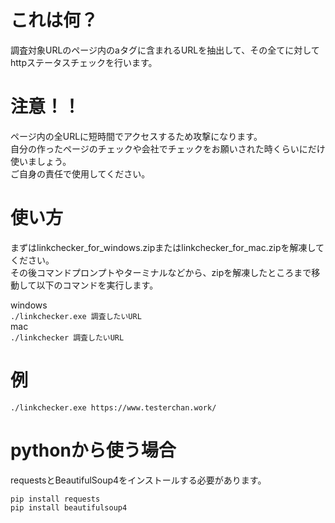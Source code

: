 # これは何？
調査対象URLのページ内のaタグに含まれるURLを抽出して、その全てに対してhttpステータスチェックを行います。
  
# 注意！！
ページ内の全URLに短時間でアクセスするため攻撃になります。  
自分の作ったページのチェックや会社でチェックをお願いされた時くらいにだけ使いましょう。  
ご自身の責任で使用してください。  
  
# 使い方
まずはlinkchecker_for_windows.zipまたはlinkchecker_for_mac.zipを解凍してください。  
その後コマンドプロンプトやターミナルなどから、zipを解凍したところまで移動して以下のコマンドを実行します。  

windows  
`./linkchecker.exe 調査したいURL`  
mac  
`./linkchecker 調査したいURL`  
  
# 例
`./linkchecker.exe https://www.testerchan.work/`

# pythonから使う場合
requestsとBeautifulSoup4をインストールする必要があります。 

`pip install requests`  
`pip install beautifulsoup4`  